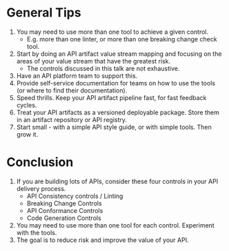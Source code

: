 
# General Tips

1. You may need to use more than one tool to achieve a given control.
   - E.g. more than one linter, or more than one breaking change check tool. 
2. Start by doing an API artifact value stream mapping and focusing on the areas of your value stream that have the greatest risk.
   - The controls discussed in this talk are not exhaustive.
3. Have an API platform team to support this.
4. Provide self-service documentation for teams on how to use the tools (or where to find their documentation).
5. Speed thrills. Keep your API artifact pipeline fast, for fast feedback cycles. 
6. Treat your API artifacts as a versioned deployable package. Store them in an artifact repository or API registry.
7. Start small - with a simple API style guide, or with simple tools. Then grow it.

# Conclusion
1.  If you are building lots of APIs, consider these four controls in your API delivery process.
     - API Consistency controls / Linting
     - Breaking Change Controls
     - API Conformance Controls
     - Code Generation Controls
2. You may need to use more than one tool for each control. Experiment with the tools. 
3. The goal is to reduce risk and improve the value of your API.